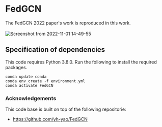 # FedGCN

The FedGCN 2022 paper's work is reproduced in this work.<br>
<br>
![Screenshot from 2022-11-01 14-49-55](https://user-images.githubusercontent.com/65369990/208219481-7655de5e-7cb7-49b9-b84b-1c0e9776728e.png)



## Specification of dependencies
This code requires Python 3.8.0. Run the following to install the required packages.
```
conda update conda
conda env create -f environment.yml
conda activate FedGCN 
```

### Acknowledgements
This code base is built on top of the following repositorie:
- https://github.com/yh-yao/FedGCN
